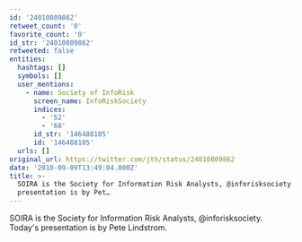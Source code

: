 ```yaml
---
id: '24010809862'
retweet_count: '0'
favorite_count: '0'
id_str: '24010809862'
retweeted: false
entities:
  hashtags: []
  symbols: []
  user_mentions:
    - name: Society of InfoRisk
      screen_name: InfoRiskSociety
      indices:
        - '52'
        - '68'
      id_str: '146488105'
      id: '146488105'
  urls: []
original_url: https://twitter.com/jth/status/24010809862
date: '2010-09-09T13:49:04.000Z'
title: >-
  SOIRA is the Society for Information Risk Analysts, @inforisksociety. Today's
  presentation is by Pet…
---
```


SOIRA is the Society for Information Risk Analysts, @inforisksociety. Today's presentation is by Pete Lindstrom.